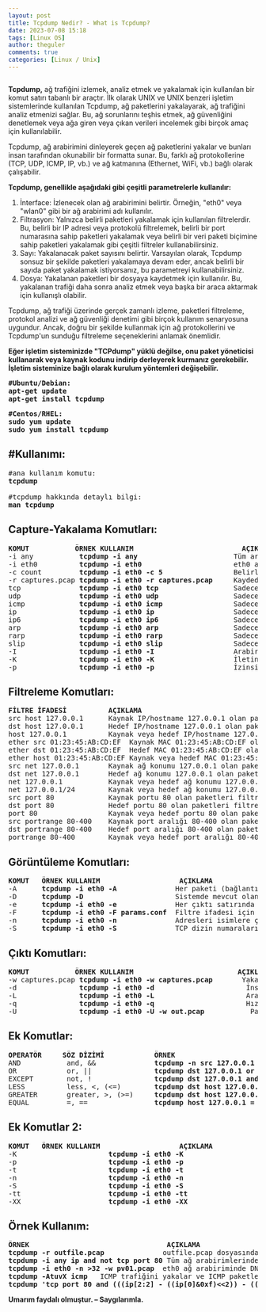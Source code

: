 ```yaml
---
layout: post
title: Tcpdump Nedir? - What is Tcpdump?
date: 2023-07-08 15:18
tags: [Linux OS]
author: theguler
comments: true
categories: [Linux / Unix]
---
```

<!-- wp:image {"id":7555,"sizeSlug":"large","linkDestination":"none"} -->
<figure class="wp-block-image size-large"><img src="https://theguler.wordpress.com/wp-content/uploads/2023/07/tcpdump-logo.jpg?w=450" alt="" class="wp-image-7555" /></figure>
<!-- /wp:image -->

<!-- wp:paragraph -->
<p><strong>Tcpdump,</strong> ağ trafiğini izlemek, analiz etmek ve yakalamak için kullanılan bir komut satırı tabanlı bir araçtır. İlk olarak UNIX ve UNIX benzeri işletim sistemlerinde kullanılan Tcpdump, ağ paketlerini yakalayarak, ağ trafiğini analiz etmenizi sağlar. Bu, ağ sorunlarını teşhis etmek, ağ güvenliğini denetlemek veya ağa giren veya çıkan verileri incelemek gibi birçok amaç için kullanılabilir.</p>
<!-- /wp:paragraph -->

<!-- wp:paragraph -->
<p>Tcpdump, ağ arabirimini dinleyerek geçen ağ paketlerini yakalar ve bunları insan tarafından okunabilir bir formatta sunar. Bu, farklı ağ protokollerine (TCP, UDP, ICMP, IP, vb.) ve ağ katmanına (Ethernet, WiFi, vb.) bağlı olarak çalışabilir.</p>
<!-- /wp:paragraph -->

<!-- wp:paragraph -->
<p><strong>Tcpdump, genellikle aşağıdaki gibi çeşitli parametrelerle kullanılır:</strong></p>
<!-- /wp:paragraph -->

<!-- wp:list {"ordered":true} -->
<ol><!-- wp:list-item -->
<li>İnterface: İzlenecek olan ağ arabirimini belirtir. Örneğin, "eth0" veya "wlan0" gibi bir ağ arabirimi adı kullanılır.</li>
<!-- /wp:list-item -->

<!-- wp:list-item -->
<li>Filtrasyon: Yalnızca belirli paketleri yakalamak için kullanılan filtrelerdir. Bu, belirli bir IP adresi veya protokolü filtrelemek, belirli bir port numarasına sahip paketleri yakalamak veya belirli bir veri paketi biçimine sahip paketleri yakalamak gibi çeşitli filtreler kullanabilirsiniz.</li>
<!-- /wp:list-item -->

<!-- wp:list-item -->
<li>Sayı: Yakalanacak paket sayısını belirtir. Varsayılan olarak, Tcpdump sonsuz bir şekilde paketleri yakalamaya devam eder, ancak belirli bir sayıda paket yakalamak istiyorsanız, bu parametreyi kullanabilirsiniz.</li>
<!-- /wp:list-item -->

<!-- wp:list-item -->
<li>Dosya: Yakalanan paketleri bir dosyaya kaydetmek için kullanılır. Bu, yakalanan trafiği daha sonra analiz etmek veya başka bir araca aktarmak için kullanışlı olabilir.</li>
<!-- /wp:list-item --></ol>
<!-- /wp:list -->

<!-- wp:paragraph -->
<p>Tcpdump, ağ trafiği üzerinde gerçek zamanlı izleme, paketleri filtreleme, protokol analizi ve ağ güvenliği denetimi gibi birçok kullanım senaryosuna uygundur. Ancak, doğru bir şekilde kullanmak için ağ protokollerini ve Tcpdump'un sunduğu filtreleme seçeneklerini anlamak önemlidir.</p>
<!-- /wp:paragraph -->

<!-- wp:paragraph -->
<p><strong>Eğer işletim sisteminizde "TCPdump" yüklü değilse, onu paket yöneticisi kullanarak veya kaynak kodunu indirip derleyerek kurmanız gerekebilir. İşletim sisteminize bağlı olarak kurulum yöntemleri değişebilir.</strong></p>
<!-- /wp:paragraph -->

<!-- wp:preformatted -->
<pre class="wp-block-preformatted"><strong>#Ubuntu/Debian:
apt-get update
apt-get install tcpdump</strong></pre>
<!-- /wp:preformatted -->

<!-- wp:preformatted -->
<pre class="wp-block-preformatted"><strong>#Centos/RHEL:
sudo yum update
sudo yum install tcpdump</strong></pre>
<!-- /wp:preformatted -->

<!-- wp:heading -->
<h2 class="wp-block-heading"><strong>#Kullanımı:</strong></h2>
<!-- /wp:heading -->

<!-- wp:preformatted -->
<pre class="wp-block-preformatted">#ana kullanım komutu:
<strong>tcpdump</strong>

#tcpdump hakkında detaylı bilgi:
<strong>man tcpdump</strong></pre>
<!-- /wp:preformatted -->

<!-- wp:heading -->
<h2 class="wp-block-heading"><strong>Capture-Yakalama Komutları:</strong></h2>
<!-- /wp:heading -->

<!-- wp:preformatted -->
<pre class="wp-block-preformatted"><strong>KOMUT           ÖRNEK KULLANIM                          AÇIKLAMA</strong>
-i any           <strong>tcpdump -i any </strong>                      Tüm arabirimlerden yakalar; süper kullanıcı izni gerekebilir (sudo/su)
-i eth0          <strong>tcpdump -i eth0 </strong>                     eth0 arabiriminden yakalar
-c count         <strong>tcpdump -i eth0 -c 5</strong>                 Belirli sayıda paket alındıktan sonra durur (örneğin, -c 5 ile 5 paket alındıktan sonra durur)
-r captures.pcap <strong>tcpdump -i eth0 -r captures.pcap</strong>     Kaydedilmiş yakalama dosyasını okur ve analiz eder
tcp              <strong>tcpdump -i eth0 tcp</strong>                  Sadece TCP paketlerini gösterir
udp              <strong>tcpdump -i eth0 udp  </strong>                Sadece UDP paketlerini gösterir
icmp             <strong>tcpdump -i eth0 icmp </strong>                Sadece ICMP paketlerini gösterir
ip              <strong> tcpdump -i eth0 ip </strong>                  Sadece IPv4 paketlerini gösterir
ip6              <strong>tcpdump -i eth0 ip6</strong>                  Sadece IPv6 paketlerini gösterir
arp              <strong>tcpdump -i eth0 arp</strong>                  Sadece ARP paketlerini gösterir
rarp             <strong>tcpdump -i eth0 rarp</strong>                 Sadece RARP paketlerini gösterir
slip             <strong>tcpdump -i eth0 slip</strong>                 Sadece SLIP paketlerini gösterir
-I               <strong>tcpdump -i eth0 -I</strong>                   Arabirimi monitör modunda kullanır
-K               <strong>tcpdump -i eth0 -K</strong>                   İletinin doğrulama toplamını kontrol etmez
-p               <strong>tcpdump -i eth0 -p </strong>                  İzinsiz modda yakalama yapmaz
</pre>
<!-- /wp:preformatted -->

<!-- wp:heading -->
<h2 class="wp-block-heading"><strong>Filtreleme Komutları:</strong></h2>
<!-- /wp:heading -->

<!-- wp:preformatted -->
<pre class="wp-block-preformatted"><strong>FİLTRE İFADESİ          AÇIKLAMA</strong>
src host 127.0.0.1      Kaynak IP/hostname 127.0.0.1 olan paketleri filtreler
dst host 127.0.0.1      Hedef IP/hostname 127.0.0.1 olan paketleri filtreler
host 127.0.0.1          Kaynak veya hedef IP/hostname 127.0.0.1 olan paketleri filtreler
ether src 01:23:45:AB:CD:EF  Kaynak MAC 01:23:45:AB:CD:EF olan paketleri filtreler
ether dst 01:23:45:AB:CD:EF  Hedef MAC 01:23:45:AB:CD:EF olan paketleri filtreler
ether host 01:23:45:AB:CD:EF Kaynak veya hedef MAC 01:23:45:AB:CD:EF olan paketleri filtreler
src net 127.0.0.1       Kaynak ağ konumu 127.0.0.1 olan paketleri filtreler
dst net 127.0.0.1       Hedef ağ konumu 127.0.0.1 olan paketleri filtreler
net 127.0.0.1           Kaynak veya hedef ağ konumu 127.0.0.1 olan paketleri filtreler
net 127.0.0.1/24        Kaynak veya hedef ağ konumu 127.0.0.1 ve 24 bitlik alt ağ maskesi olan paketleri filtreler
src port 80             Kaynak portu 80 olan paketleri filtreler
dst port 80             Hedef portu 80 olan paketleri filtreler
port 80                 Kaynak veya hedef portu 80 olan paketleri filtreler
src portrange 80-400    Kaynak port aralığı 80-400 olan paketleri filtreler
dst portrange 80-400    Hedef port aralığı 80-400 olan paketleri filtreler
portrange 80-400        Kaynak veya hedef port aralığı 80-400 olan paketleri filtreler
</pre>
<!-- /wp:preformatted -->

<!-- wp:heading -->
<h2 class="wp-block-heading"><strong>Görüntüleme Komutları:</strong></h2>
<!-- /wp:heading -->

<!-- wp:preformatted -->
<pre class="wp-block-preformatted"><strong>KOMUT   ÖRNEK KULLANIM                   AÇIKLAMA</strong>
-A      <strong>tcpdump -i eth0 -A</strong>              Her paketi (bağlantı düzeyi başlığı hariç) ASCII olarak görüntüler
-D      <strong>tcpdump -D</strong>                      Sistemde mevcut olan ağ arabirimlerinin listesini görüntüler
-e      <strong>tcpdump -i eth0 -e</strong>              Her çıktı satırında bağlantı düzeyi başlığını (Ethernet, IEEE 802.11 gibi) görüntüler
-F      <strong>tcpdump -i eth0 -F params.conf</strong>  Filtre ifadesi için params.conf dosyasını kullanır
-n      <strong>tcpdump -i eth0 -n</strong>              Adresleri isimlere çevirmez
-S      <strong>tcpdump -i eth0 -S</strong>              TCP dizin numaralarını mutlak olarak (göreli değil) görüntüler
</pre>
<!-- /wp:preformatted -->

<!-- wp:heading -->
<h2 class="wp-block-heading"><strong>Çıktı Komutları:</strong></h2>
<!-- /wp:heading -->

<!-- wp:preformatted -->
<pre class="wp-block-preformatted"><strong>KOMUT           ÖRNEK KULLANIM                         AÇIKLAMA</strong>
-w captures.pcap <strong>tcpdump -i eth0 -w captures.pcap</strong>       Yakalanan paketleri captures.pcap dosyasına kaydeder
-d               <strong>tcpdump -i eth0 -d</strong>                      İnsan tarafından okunabilir formu standart çıktıda görüntüler
-L               <strong>tcpdump -i eth0 -L</strong>                      Arabirim için veri bağlantı türlerini görüntüler
-q               <strong>tcpdump -i eth0 -q</strong>                      Hızlı/ sessiz çıktı. Daha az protokol bilgisi görüntüler
-U               <strong>tcpdump -i eth0 -U -w out.pcap</strong>           Paketleri out.pcap dosyasına gerçek zamanlı olarak yazar
</pre>
<!-- /wp:preformatted -->

<!-- wp:heading -->
<h2 class="wp-block-heading"><strong>Ek Komutlar:</strong></h2>
<!-- /wp:heading -->

<!-- wp:preformatted -->
<pre class="wp-block-preformatted"><strong>OPERATÖR     SÖZ DİZİMİ            ÖRNEK                                     AÇIKLAMA</strong>
AND           and, &amp;&amp;              <strong>tcpdump -n src 127.0.0.1 and dst port 21</strong>   "Ve" mantıksal operatörü ile birleştirilen filtre seçeneklerini uygular
OR            or, ||               <strong>tcpdump dst 127.0.0.1 or src port 22</strong>       "Veya" mantıksal operatörü ile birleştirilen herhangi bir koşulu eşleştirir
EXCEPT        not, !               <strong>tcpdump dst 127.0.0.1 and not icmp</strong>          "Değil" mantıksal operatörü ile başlayan bir koşulu ters çevirir
LESS          less, &lt;, (&lt;=)        <strong>tcpdump dst host 127.0.0.1 and less 128</strong>    Belirtilen uzunluktan (128) daha kısa paketleri eşleştirir
GREATER       greater, &gt;, (&gt;=)     <strong>tcpdump dst host 127.0.0.1 and greater 64</strong>  Belirtilen uzunluktan (64) daha uzun paketleri eşleştirir
EQUAL         =, ==                <strong>tcpdump host 127.0.0.1 = 0</strong>                  Uzunluğu sıfır olan paketleri eşleştirir
</pre>
<!-- /wp:preformatted -->

<!-- wp:heading -->
<h2 class="wp-block-heading"><strong>Ek Komutlar 2:</strong></h2>
<!-- /wp:heading -->

<!-- wp:preformatted -->
<pre class="wp-block-preformatted"><strong>KOMUT   ÖRNEK KULLANIM                   AÇIKLAMA</strong>
-K                      <strong>tcpdump -i eth0 -K</strong>                        İletinin doğrulama toplamını kontrol etmeyi devre dışı bırakır
-p                      <strong>tcpdump -i eth0 -p</strong>                        İzinsiz modda yakalamayı devre dışı bırakır
-t                      <strong>tcpdump -i eth0 -t</strong>                        Her çıktı satırında zaman damgasını görüntülemeyi devre dışı bırakır
-n                      <strong>tcpdump -i eth0 -n</strong>                        Adresleri isimlere çevirmeyi devre dışı bırakır
-S                      <strong>tcpdump -i eth0 -S</strong>                        TCP dizin numaralarını mutlak değil, göreli olarak görüntüler
-tt                     <strong>tcpdump -i eth0 -tt</strong>                       Her satırda, saniye cinsinden tarih ve saat bilgisini ve o zamandan beri geçen süreyi görüntüler
-XX                     <strong>tcpdump -i eth0 -XX</strong>                       Paketlerin başlıklarını ve verilerini onaltılık ve ASCII formatında görüntüler
</pre>
<!-- /wp:preformatted -->

<!-- wp:heading -->
<h2 class="wp-block-heading"><strong>Örnek Kullanım:</strong></h2>
<!-- /wp:heading -->

<!-- wp:preformatted -->
<pre class="wp-block-preformatted"><strong>ÖRNEK                                 AÇIKLAMA</strong>
<strong>tcpdump -r outfile.pcap</strong>              outfile.pcap dosyasındaki tüm paketleri görüntüler
<strong>tcpdump -i any ip and not tcp port 80</strong> Tüm ağ arabirimlerindeki TCP portu 80 olmayan paketleri dinler
<strong>tcpdump -i eth0 -n &gt;32 -w pv01.pcap</strong>  eth0 ağ arabiriminde DNS çözümlemesi olmadan 32 bayttan uzun paketleri yakalar ve pv01.pcap dosyasına kaydeder
<strong>tcpdump -AtuvX icmp</strong>   ICMP trafiğini yakalar ve ICMP paketlerini onaltılık ve ASCII formatında görüntüler
<strong>tcpdump 'tcp port 80 and (((ip[2:2] - ((ip[0]&amp;0xf)&lt;&lt;2)) - ((tcp[12]&amp;0xf0)&gt;&gt;2)) != 0)'</strong>  IPv4 HTTP paketlerini, yani sadece veri içeren paketleri (örneğin SYN ve FIN paketlerini ve yalnızca ACK paketlerini değil) filtreleyerek görüntüler
</pre>
<!-- /wp:preformatted -->

<!-- wp:paragraph -->
<p><strong>Umarım faydalı olmuştur. – Saygılarımla.</strong></p>
<!-- /wp:paragraph -->
